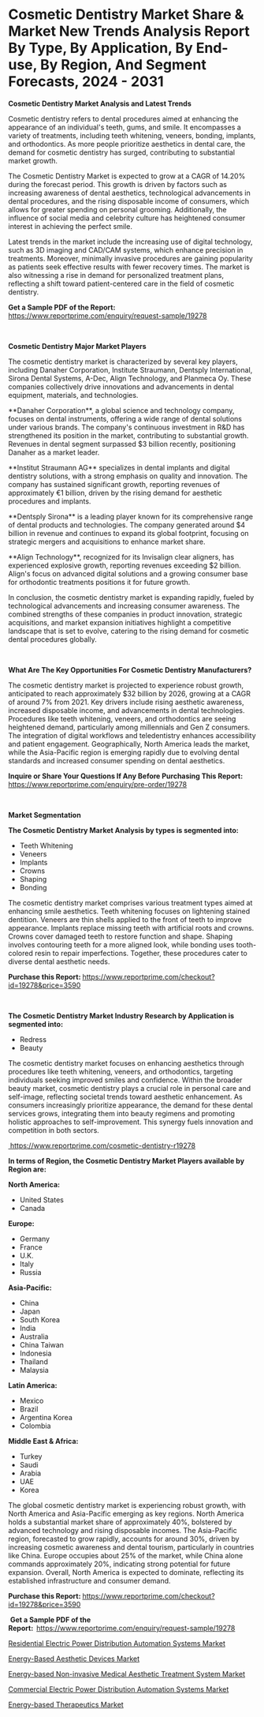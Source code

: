 <p><h1>Cosmetic Dentistry Market Share & Market New Trends Analysis Report By Type, By Application, By End-use, By Region, And Segment Forecasts, 2024 - 2031</h1></p><p><strong>Cosmetic Dentistry Market Analysis and Latest Trends</strong></p>
<p><p>Cosmetic dentistry refers to dental procedures aimed at enhancing the appearance of an individual's teeth, gums, and smile. It encompasses a variety of treatments, including teeth whitening, veneers, bonding, implants, and orthodontics. As more people prioritize aesthetics in dental care, the demand for cosmetic dentistry has surged, contributing to substantial market growth.</p><p>The Cosmetic Dentistry Market is expected to grow at a CAGR of 14.20% during the forecast period. This growth is driven by factors such as increasing awareness of dental aesthetics, technological advancements in dental procedures, and the rising disposable income of consumers, which allows for greater spending on personal grooming. Additionally, the influence of social media and celebrity culture has heightened consumer interest in achieving the perfect smile.</p><p>Latest trends in the market include the increasing use of digital technology, such as 3D imaging and CAD/CAM systems, which enhance precision in treatments. Moreover, minimally invasive procedures are gaining popularity as patients seek effective results with fewer recovery times. The market is also witnessing a rise in demand for personalized treatment plans, reflecting a shift toward patient-centered care in the field of cosmetic dentistry.</p></p>
<p><strong>Get a Sample PDF of the Report:&nbsp;</strong> <a href="https://www.reportprime.com/enquiry/request-sample/19278?utm_campaign=121&utm_medium=2&utm_source=Github&utm_content=ia&utm_term=28112024&utm_id=cosmetic-dentistry">https://www.reportprime.com/enquiry/request-sample/19278</a></p>
<p>&nbsp;</p>
<p><strong>Cosmetic Dentistry Major Market Players</strong></p>
<p><p>The cosmetic dentistry market is characterized by several key players, including Danaher Corporation, Institute Straumann, Dentsply International, Sirona Dental Systems, A-Dec, Align Technology, and Planmeca Oy. These companies collectively drive innovations and advancements in dental equipment, materials, and technologies.</p><p>**Danaher Corporation**, a global science and technology company, focuses on dental instruments, offering a wide range of dental solutions under various brands. The company's continuous investment in R&D has strengthened its position in the market, contributing to substantial growth. Revenues in dental segment surpassed $3 billion recently, positioning Danaher as a market leader.</p><p>**Institut Straumann AG** specializes in dental implants and digital dentistry solutions, with a strong emphasis on quality and innovation. The company has sustained significant growth, reporting revenues of approximately €1 billion, driven by the rising demand for aesthetic procedures and implants.</p><p>**Dentsply Sirona** is a leading player known for its comprehensive range of dental products and technologies. The company generated around $4 billion in revenue and continues to expand its global footprint, focusing on strategic mergers and acquisitions to enhance market share.</p><p>**Align Technology**, recognized for its Invisalign clear aligners, has experienced explosive growth, reporting revenues exceeding $2 billion. Align's focus on advanced digital solutions and a growing consumer base for orthodontic treatments positions it for future growth.</p><p>In conclusion, the cosmetic dentistry market is expanding rapidly, fueled by technological advancements and increasing consumer awareness. The combined strengths of these companies in product innovation, strategic acquisitions, and market expansion initiatives highlight a competitive landscape that is set to evolve, catering to the rising demand for cosmetic dental procedures globally.</p></p>
<p>&nbsp;</p>
<p><strong>What Are The Key Opportunities For Cosmetic Dentistry Manufacturers?</strong></p>
<p><p>The cosmetic dentistry market is projected to experience robust growth, anticipated to reach approximately $32 billion by 2026, growing at a CAGR of around 7% from 2021. Key drivers include rising aesthetic awareness, increased disposable income, and advancements in dental technologies. Procedures like teeth whitening, veneers, and orthodontics are seeing heightened demand, particularly among millennials and Gen Z consumers. The integration of digital workflows and teledentistry enhances accessibility and patient engagement. Geographically, North America leads the market, while the Asia-Pacific region is emerging rapidly due to evolving dental standards and increased consumer spending on dental aesthetics.</p></p>
<p><strong>Inquire or Share Your Questions If Any Before Purchasing This Report:</strong> <a href="https://www.reportprime.com/enquiry/pre-order/19278?utm_campaign=121&utm_medium=2&utm_source=Github&utm_content=ia&utm_term=28112024&utm_id=cosmetic-dentistry">https://www.reportprime.com/enquiry/pre-order/19278</a></p>
<p>&nbsp;</p>
<p><strong>Market Segmentation</strong></p>
<p><strong>The Cosmetic Dentistry Market Analysis by types is segmented into:</strong></p>
<p><ul><li>Teeth Whitening</li><li>Veneers</li><li>Implants</li><li>Crowns</li><li>Shaping</li><li>Bonding</li></ul></p>
<p><p>The cosmetic dentistry market comprises various treatment types aimed at enhancing smile aesthetics. Teeth whitening focuses on lightening stained dentition. Veneers are thin shells applied to the front of teeth to improve appearance. Implants replace missing teeth with artificial roots and crowns. Crowns cover damaged teeth to restore function and shape. Shaping involves contouring teeth for a more aligned look, while bonding uses tooth-colored resin to repair imperfections. Together, these procedures cater to diverse dental aesthetic needs.</p></p>
<p><strong>Purchase this Report:&nbsp;</strong><a href="https://www.reportprime.com/checkout?id=19278&price=3590&utm_campaign=121&utm_medium=2&utm_source=Github&utm_content=ia&utm_term=28112024&utm_id=cosmetic-dentistry">https://www.reportprime.com/checkout?id=19278&price=3590</a></p>
<p>&nbsp;</p>
<p><strong>The Cosmetic Dentistry Market Industry Research by Application is segmented into:</strong></p>
<p><ul><li>Redress</li><li>Beauty</li></ul></p>
<p><p>The cosmetic dentistry market focuses on enhancing aesthetics through procedures like teeth whitening, veneers, and orthodontics, targeting individuals seeking improved smiles and confidence. Within the broader beauty market, cosmetic dentistry plays a crucial role in personal care and self-image, reflecting societal trends toward aesthetic enhancement. As consumers increasingly prioritize appearance, the demand for these dental services grows, integrating them into beauty regimens and promoting holistic approaches to self-improvement. This synergy fuels innovation and competition in both sectors.</p></p>
<p><a href="https://www.reportprime.com/cosmetic-dentistry-r19278?utm_campaign=121&utm_medium=2&utm_source=Github&utm_content=ia&utm_term=28112024&utm_id=cosmetic-dentistry">&nbsp;https://www.reportprime.com/cosmetic-dentistry-r19278</a></p>
<p><strong>In terms of Region, the Cosmetic Dentistry Market Players available by Region are:</strong></p>
<p>
    <p> <strong> North America: </strong>
        <ul>
            <li>United States</li>
            <li>Canada</li>
        </ul>
        </p> 
    <p> <strong> Europe: </strong>
        <ul>
            <li>Germany</li>
            <li>France</li>
            <li>U.K.</li>
            <li>Italy</li>
            <li>Russia</li>
        </ul>
        </p> 
    <p> <strong> Asia-Pacific: </strong>
        <ul>
            <li>China</li>
            <li>Japan</li>
            <li>South Korea</li>
            <li>India</li>
            <li>Australia</li>
            <li>China Taiwan</li>
            <li>Indonesia</li>
            <li>Thailand</li>
            <li>Malaysia</li>
        </ul>
        </p> 
    <p> <strong> Latin America: </strong>
        <ul>
            <li>Mexico</li>
            <li>Brazil</li>
            <li>Argentina Korea</li>
            <li>Colombia</li>
        </ul>
        </p> 
    <p> <strong> Middle East & Africa: </strong>
        <ul>
            <li>Turkey</li>
            <li>Saudi</li>
            <li>Arabia</li>
            <li>UAE</li>
            <li>Korea</li>
        </ul>
    </p>
    </p>
<p><p>The global cosmetic dentistry market is experiencing robust growth, with North America and Asia-Pacific emerging as key regions. North America holds a substantial market share of approximately 40%, bolstered by advanced technology and rising disposable incomes. The Asia-Pacific region, forecasted to grow rapidly, accounts for around 30%, driven by increasing cosmetic awareness and dental tourism, particularly in countries like China. Europe occupies about 25% of the market, while China alone commands approximately 20%, indicating strong potential for future expansion. Overall, North America is expected to dominate, reflecting its established infrastructure and consumer demand.</p></p>
<p><strong>Purchase this Report: </strong><a href="https://www.reportprime.com/checkout?id=19278&price=3590&utm_campaign=121&utm_medium=2&utm_source=Github&utm_content=ia&utm_term=28112024&utm_id=cosmetic-dentistry">https://www.reportprime.com/checkout?id=19278&price=3590</a></p>
<p>&nbsp;<strong>Get a Sample PDF of the Report:&nbsp;&nbsp;</strong><a href="https://www.reportprime.com/enquiry/request-sample/19278?utm_campaign=121&utm_medium=2&utm_source=Github&utm_content=ia&utm_term=28112024&utm_id=cosmetic-dentistry">https://www.reportprime.com/enquiry/request-sample/19278</a></p>
<p><strong></strong></p>
<p><p><a href="https://issuu.com/reportprime-2/docs/residential-electric-power-distribu_95087430d4c8e1?utm_campaign=121&utm_medium=2&utm_source=Github&utm_content=ia&utm_term=28112024&utm_id=cosmetic-dentistry">Residential Electric Power Distribution Automation Systems Market</a></p><p><a href="https://www.linkedin.com/pulse/energy-based-aesthetic-devices-market-key-players-growth-trends-ow2je?utm_campaign=121&utm_medium=2&utm_source=Github&utm_content=ia&utm_term=28112024&utm_id=cosmetic-dentistry">Energy-Based Aesthetic Devices Market</a></p><p><a href="https://www.linkedin.com/pulse/projected-revenue-growth-energy-based-non-invasive-medical-7q2je?utm_campaign=121&utm_medium=2&utm_source=Github&utm_content=ia&utm_term=28112024&utm_id=cosmetic-dentistry">Energy-based Non-invasive Medical Aesthetic Treatment System Market</a></p><p><a href="https://issuu.com/reportprime-2/docs/commercial-electric-power-distribut_c6d4d528bc4c15?utm_campaign=121&utm_medium=2&utm_source=Github&utm_content=ia&utm_term=28112024&utm_id=cosmetic-dentistry">Commercial Electric Power Distribution Automation Systems Market</a></p><p><a href="https://www.linkedin.com/pulse/state-energy-based-therapeutics-market-projected-growth-cagr-ksdze?utm_campaign=121&utm_medium=2&utm_source=Github&utm_content=ia&utm_term=28112024&utm_id=cosmetic-dentistry">Energy-based Therapeutics Market</a></p></p>